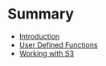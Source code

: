 # Summary

* [Introduction](README.md)
* [User Defined Functions](user_defined_functions.md)
* [Working with S3](working_with_s3.md)

